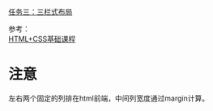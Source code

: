 [任务三：三栏式布局](http://ife.baidu.com/course/detail/id/94)

参考：  
[HTML+CSS基础课程](http://www.imooc.com/learn/9)


# 注意

左右两个固定的列排在html前端，中间列宽度通过margin计算。